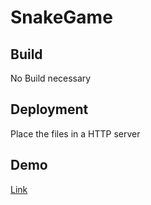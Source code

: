 # SnakeGame

## Build

No Build necessary

## Deployment

Place the files in a HTTP server

## Demo
[Link](https://nijat12.github.io/snake-game/)